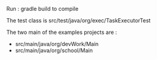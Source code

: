 Run : gradle build to compile

The test class is src/test/java/org/exec/TaskExecutorTest

The two main of the examples projects are : 
- src/main/java/org/devWork/Main
- src/main/java/org/school/Main